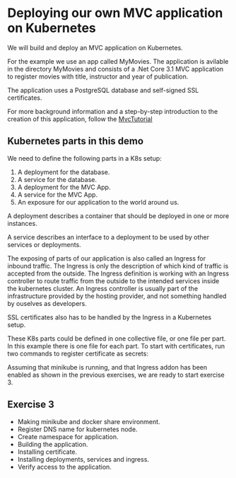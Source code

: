 # Deploying our own MVC application on Kubernetes

We will build and deploy an MVC application on Kubernetes.

For the example we use an app called MyMovies. The application is avilable in the directory MyMovies and consists of a .Net Core 3.1 MVC application to register movies with title, instructor and year of publication.

The application uses a PostgreSQL database and self-signed SSL certificates.

For more background information and a step-by-step introduction to the creation of this application, follow the [MvcTutorial](https://github.com/bitzertech/MvcTutorial)

## Kubernetes parts in this demo

We need to define the following parts in a K8s setup:

1. A deployment for the database.
1. A service for the database.
1. A deployment for the MVC App.
1. A service for the MVC App.
1. An exposure for our application to the world around us.

A deployment describes a container that should be deployed in one or more instances.

A service describes an interface to a deployment to be used by other services or deployments.

The exposing of parts of our application is also called an Ingress for inbound traffic. The Ingress is only the description of which kind of traffic is accepted from the outside. The Ingress definition is working with an Ingress controller to route traffic from the outside to the intended services inside the kubernetes cluster. An Ingress controller is usually part of the infrastructure provided by the hosting provider, and not something handled by ouselves as developers.

SSL certificates also has to be handled by the Ingress in a Kubernetes setup.

These K8s parts could be defined in one collective file, or one file per part.
In this example there is one file for each part. To start with certificates, run two commands to register certificate as secrets:

Assuming that minikube is running, and that Ingress addon has been enabled as shown in the previous exercises, we are ready to start exercise 3.

## Exercise 3

* Making minikube and docker share environment.
* Register DNS name for kubernetes node.
* Create namespace for application.
* Building the application.
* Installing certificate.
* Installing deployments, services and ingress.
* Verify access to the application.
